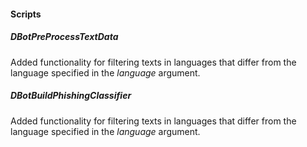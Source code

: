 
#### Scripts
##### DBotPreProcessTextData
Added functionality for filtering texts in languages that differ from the language specified in the *language* argument.
##### DBotBuildPhishingClassifier
Added functionality for filtering texts in languages that differ from the language specified in the *language* argument.
